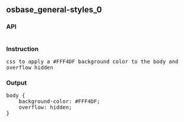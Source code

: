 ## osbase_general-styles_0
### API
<pre style='text-wrap: wrap'></pre>
### Instruction
<pre style='text-wrap: wrap'>css to apply a #FFF4DF background color to the body and overflow hidden</pre>
### Output
<pre style='text-wrap: wrap'>body {
    background-color: #FFF4DF;
    overflow: hidden;
}
</pre>
